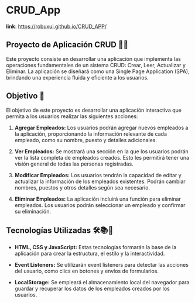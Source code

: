 # CRUD_App

**link**: https://robuxui.github.io/CRUD_APP/


## Proyecto de Aplicación CRUD 👨‍💻

Este proyecto consiste en desarrollar una aplicación que implementa las operaciones fundamentales de un sistema CRUD: Crear, Leer, Actualizar y Eliminar. 
La aplicación se diseñará como una Single Page Application (SPA), brindando una experiencia fluida y eficiente a los usuarios.

## Objetivo 🎯

El objetivo de este proyecto es desarrollar una aplicación interactiva que permita a los usuarios realizar las siguientes acciones:

1. **Agregar Empleados:** Los usuarios podrán agregar nuevos empleados a la aplicación, proporcionando la información relevante de cada empleado, como su nombre, puesto y detalles adicionales.

2. **Ver Empleados:** Se mostrará una sección en la que los usuarios podrán ver la lista completa de empleados creados. Esto les permitirá tener una visión general de todas las personas registradas.

3. **Modificar Empleados:** Los usuarios tendrán la capacidad de editar y actualizar la información de los empleados existentes. Podrán cambiar nombres, puestos y otros detalles según sea necesario.

4. **Eliminar Empleados:** La aplicación incluirá una función para eliminar empleados. Los usuarios podrán seleccionar un empleado y confirmar su eliminación.


## Tecnologías Utilizadas 🛠️📚🚀

- **HTML, CSS y JavaScript:** Estas tecnologías formarán la base de la aplicación para crear la estructura, el estilo y la interactividad.

- **Event Listeners:** Se utilizarán event listeners para detectar las acciones del usuario, como clics en botones y envíos de formularios.

- **LocalStorage:** Se empleará el almacenamiento local del navegador para guardar y recuperar los datos de los empleados creados por los usuarios.


